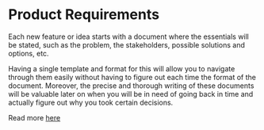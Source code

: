 # Product Requirements
Each new feature or idea starts with a document where the essentials will be stated, such as the problem, the stakeholders, possible solutions and options, etc.

Having a single template and format for this will allow you to navigate through them easily without having to figure out each time the format of the document. Moreover, the precise and thorough writing of these documents will be valuable later on when you will be in need of going back in time and actually figure out why you took certain decisions.

Read more [here](https://www.atlassian.com/agile/product-management/requirements)
